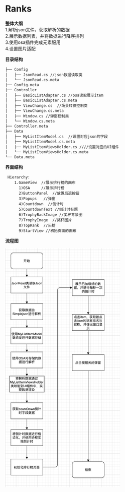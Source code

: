 # Ranks

**整体大纲**  
1.解析json文件，获取解析的数据  
2.展示数据列表，并将数据进行降序排列  
3.使用osa插件完成元素服用  
4.设置图片适配  

 **目录结构**   
```
├── Config 
│   ├── JsonRead.cs //json数据读取类
│   └── JsonRead.cs.meta
├── Config.meta
├── Controller
│   ├── BasicListAdapter.cs //osa读取展示item
│   ├── BasicListAdapter.cs.meta
│   ├── ViewChange.cs  //场景转换控制类
│   ├── ViewChange.cs.meta
│   ├── Window.cs //弹窗控制类
│   └── Window.cs.meta
├── Controller.meta
├── Data  
│   ├── MyListItemModel.cs  //设置对应json的字段 
│   ├── MyListItemModel.cs.meta
│   ├── MyListItemViewsHolder.cs ////设置对应的UI组件
│   └── MyListItemViewsHolder.cs.meta
└── Data.meta
```
**界面结构**  
```
 Hierarchy:  
    1.GameView  //展示排行榜的画布  
      1)OSA     //展示排行榜  
      2)ButtonPanel  //放置后退按钮  
      3)Popups   //弹窗  
      4)Countdown  //倒计时  
      5)CountdownText //倒计时标题  
      6)TrophyBackImage //奖杯背景图  
      7)TrophyImage  //奖杯图片  
      8)TopRank  //头榜  
      9)StartView //初始页面的画布  
  ```   
         
**流程图**  

![image](https://github.com/89trillion-songzhiheng/Ranks/blob/main/Picture/RankPic.png)
